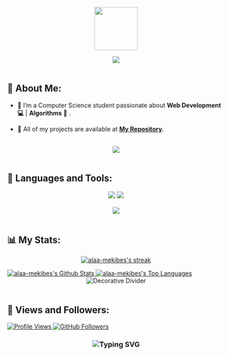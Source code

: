 <p align="center" ><img  src = "https://github.com/7oSkaaa/7oSkaaa/blob/main/Images/about_me.gif?raw=true" width = 100px></p>

<div align="center">
    <img src="https://readme-typing-svg.herokuapp.com/?font=Righteous&size=35&center=true&vCenter=true&width=500&height=70&duration=4000&lines=Hi+There!+👋;I'm+Alaa+Mekibes" />
</div>

<br>

## 💫 About Me:

- 🔭 I’m a Computer Science student passionate about **Web Development 💻** | **Algorithms 📱** .

- 🌱 All of my projects are available at **[My Repository](https://github.com/alaa-mekibes'?page=1&tab=repositories)**.

<br>
<div align="center">
    <img src="https://user-images.githubusercontent.com/73097560/115834477-dbab4500-a447-11eb-908a-139a6edaec5c.gif" />
</div>
<br>

## 🚀 Languages and Tools:
<div align="center">
    <img src="https://skillicons.dev/icons?i=c,cpp,html,css,javascript" />
    <img src="https://skillicons.dev/icons?i=github,vscode" /><br>
</div>

<br>
<div align="center">
    <img src="https://user-images.githubusercontent.com/73097560/115834477-dbab4500-a447-11eb-908a-139a6edaec5c.gif" />
</div>
<br>

## 📊 My Stats:

<p align="center">
    <a href="https://github.com/alaa-mekibes/github-readme-streak-stats">
        <img title="🔥 Get streak stats for your profile at git.io/streak-stats" alt="alaa-mekibes's streak" src="https://github-readme-streak-stats.herokuapp.com/?user=alaa-mekibes&theme=black-ice&hide_border=true&stroke=0000&background=060A0CD0"/>
    </a>
</p>
<a href="https://github.com/alaa-mekibes/github-readme-stats">
    <img alt="alaa-mekibes's Github Stats" src="https://github-readme-stats.vercel.app/api?username=alaa-mekibes&show_icons=true&count_private=true&theme=react&hide_border=true&bg_color=0D1117" />
</a>
<a href="https://github.com/alaa-mekibes/github-readme-stats">
    <img alt="alaa-mekibes's Top Languages" src="https://github-readme-stats.vercel.app/api/top-langs/?username=alaa-mekibes&langs_count=8&count_private=true&layout=compact&theme=react&hide_border=true&bg_color=0D1117" />
</a>

<br>
<div align="center">
    <img src="https://user-images.githubusercontent.com/73097560/115834477-dbab4500-a447-11eb-908a-139a6edaec5c.gif" alt="Decorative Divider" />
</div>
<br>

## 💜 Views and Followers:

<a href="https://github.com/alaa-mekibes/github-profile-views-counter">
    <img src="https://komarev.com/ghpvc/?username=alaa-mekibes" alt="Profile Views">
</a>
<a href="https://github.com/alaa-mekibes?tab=followers">
    <img src="https://img.shields.io/github/followers/alaa-mekibes?label=Followers&style=social" alt="GitHub Followers">
</a>
<h3 align="center">
    <img src="https://readme-typing-svg.herokuapp.com/?font=Righteous&size=25&center=true&vCenter=true&width=500&height=70&duration=4000&lines=Thanks+for+visiting!;+Shoot+me+a+message+on+LinkedIn!;Computer+Science+Is+My+Life+❤️" alt="Typing SVG">
</h3>


<br/>
